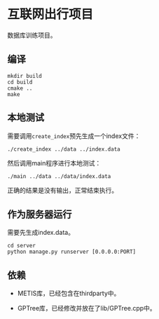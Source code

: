 # 互联网出行项目

数据库训练项目。

## 编译

```
mkdir build
cd build
cmake ..
make
```

## 本地测试

需要调用`create_index`预先生成一个index文件：

```
./create_index ../data ../index.data
```

然后调用main程序进行本地测试：

```
./main ../data ../data/index.data
```

正确的结果是没有输出，正常结束执行。

## 作为服务器运行

需要先生成index.data。

```
cd server
python manage.py runserver [0.0.0.0:PORT]
```

## 依赖

- METIS库，已经包含在thirdparty中。

- GPTree库，已经修改并放在了lib/GPTree.cpp中。